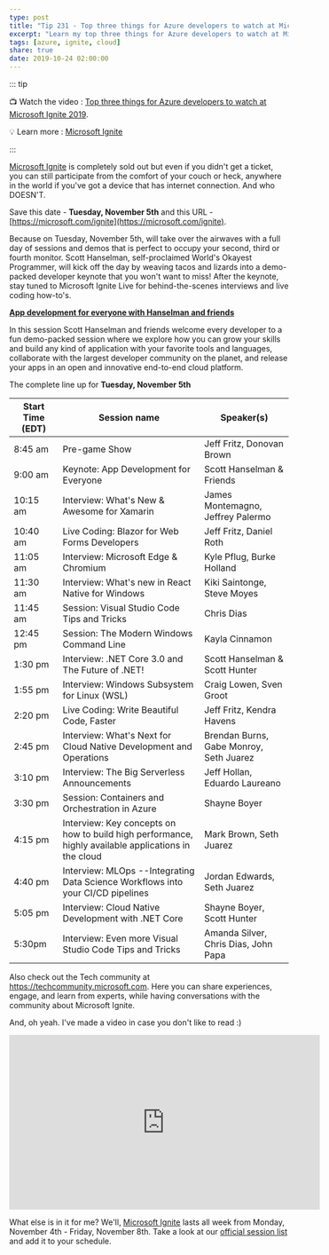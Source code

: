 ```yaml
---
type: post
title: "Tip 231 - Top three things for Azure developers to watch at Microsoft Ignite 2019"
excerpt: "Learn my top three things for Azure developers to watch at Microsoft Ignite 2019"
tags: [azure, ignite, cloud]
share: true
date: 2019-10-24 02:00:00
---
```


::: tip 

:tv: Watch the video : [Top three things for Azure developers to watch at Microsoft Ignite 2019](https://www.youtube.com/embed/u5r0LlY3BZc?controls=0).

:bulb: Learn more : [Microsoft Ignite](http://microsoft.com/ignite?WT.mc_id=azure-azuredevtips-micrum)

:::

[Microsoft Ignite](http://microsoft.com/ignite?WT.mc_id=azure-azuredevtips-micrum) is completely sold out but even if you didn't get a ticket, you can still participate from the comfort of your couch or heck, anywhere in the world if you've got a device that has internet connection. And who DOESN'T.

Save this date - **Tuesday, November 5th** and this URL - [https://microsoft.com/ignite](https://microsoft.com/ignite).

Because on Tuesday, November 5th, will take over the airwaves with a full day of sessions and demos that is perfect to occupy your second, third or fourth monitor. Scott Hanselman, self-proclaimed World's Okayest Programmer, will kick off the day by weaving tacos and lizards into a demo-packed developer keynote that you won't want to miss! After the keynote, stay tuned to Microsoft Ignite Live for behind-the-scenes interviews and live coding how-to's.

**[App development for everyone with Hanselman and friends](https://myignite.techcommunity.microsoft.com/sessions/81591?source=sessions)**

In this session Scott Hanselman and friends welcome every developer to a fun demo-packed session where we explore how you can grow your skills and build any kind of application with your favorite tools and languages, collaborate with the largest developer community on the planet, and release your apps in an open and innovative end-to-end cloud platform.

The complete line up for **Tuesday, November 5th**

  | **Start Time (EDT)** | **Session name**                                                                                     | **Speaker(s)**                          |
  |----------------------|------------------------------------------------------------------------------------------------------|-----------------------------------------|
  | 8:45 am              | Pre-game Show                                                                                        | Jeff Fritz, Donovan Brown               | 
  | 9:00 am              | Keynote: App Development for Everyone                                                                | Scott Hanselman & Friends               | 
  | 10:15 am             | Interview: What's New & Awesome for Xamarin                                                          | James Montemagno, Jeffrey Palermo       |
  | 10:40 am             | Live Coding: Blazor for Web Forms Developers                                                         | Jeff Fritz, Daniel Roth                 |
  | 11:05 am             | Interview: Microsoft Edge & Chromium                                                                 | Kyle Pflug, Burke Holland               |
  | 11:30 am             | Interview: What's new in React Native for Windows                                                    | Kiki Saintonge, Steve Moyes             |
  | 11:45 am             | Session: Visual Studio Code Tips and Tricks                                                          | Chris Dias                              |
  | 12:45 pm             | Session: The Modern Windows Command Line                                                             | Kayla Cinnamon                          |
  | 1:30 pm              | Interview: .NET Core 3.0 and The Future of .NET!                                                     | Scott Hanselman & Scott Hunter          |
  | 1:55 pm              | Interview: Windows Subsystem for Linux (WSL)                                                         | Craig Lowen, Sven Groot                 |
  | 2:20 pm              | Live Coding: Write Beautiful Code, Faster                                                            | Jeff Fritz, Kendra Havens               |
  | 2:45 pm              | Interview: What's Next for Cloud Native Development and Operations                                   | Brendan Burns, Gabe Monroy, Seth Juarez |
  | 3:10 pm              | Interview: The Big Serverless Announcements                                                          | Jeff Hollan, Eduardo Laureano           |
  | 3:30 pm              | Session: Containers and Orchestration in Azure                                                       | Shayne Boyer                            |
  | 4:15 pm              | Interview: Key concepts on how to build high performance, highly available applications in the cloud | Mark Brown, Seth Juarez                 |
  | 4:40 pm              | Interview: MLOps --Integrating Data Science Workflows into your CI/CD pipelines                      | Jordan Edwards, Seth Juarez             |
  | 5:05 pm              | Interview: Cloud Native Development with .NET Core                                                   | Shayne Boyer, Scott Hunter              |
  | 5:30pm               | Interview: Even more Visual Studio Code Tips and Tricks                                              | Amanda Silver, Chris Dias, John Papa    |

Also check out the Tech community at https://techcommunity.microsoft.com. Here you can share experiences, engage, and learn from experts, while having conversations with the community about Microsoft Ignite.

And, oh yeah. I've made a video in case you don't like to read :) 

<iframe width="560" height="315" src="https://www.youtube.com/embed/u5r0LlY3BZc?controls=0" frameborder="0" allow="accelerometer; autoplay; encrypted-media; gyroscope; picture-in-picture" allowfullscreen></iframe>

What else is in it for me? We'll, [Microsoft Ignite](http://microsoft.com/ignite) lasts all week from Monday, November 4th - Friday, November 8th. Take a look at our [official session list](https://myignite.techcommunity.microsoft.com/sessions?t=%257B%2522from%2522%253A%25222019-11-03T08%253A00%253A00-05%253A00%2522%252C%2522to%2522%253A%25222019-11-08T19%253A00%253A00-05%253A00%2522%257D&f=%255B%257B%2522name%2522%253A%2522Breakout%253A%252045%2520Minute%2522%252C%2522facetName%2522%253A%2522sessionType%2522%257D%252C%257B%2522name%2522%253A%2522Breakout%253A%252075%2520Minute%2522%252C%2522facetName%2522%253A%2522sessionType%2522%257D%252C%257B%2522name%2522%253A%2522Azure%2522%252C%2522facetName%2522%253A%2522products%2522%257D%252C%257B%2522name%2522%253A%2522Tooling%2520%2526%2520Languages%2522%252C%2522facetName%2522%253A%2522products%2522%257D%255D) and add it to your schedule.
